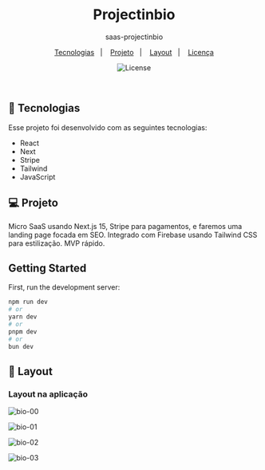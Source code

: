 <h1 align="center"> Projectinbio </h1>

<p align="center">
saas-projectinbio <br/>
</p>

<p align="center">
  <a href="#-tecnologias">Tecnologias</a>&nbsp;&nbsp;&nbsp;|&nbsp;&nbsp;&nbsp;
  <a href="#-projeto">Projeto</a>&nbsp;&nbsp;&nbsp;|&nbsp;&nbsp;&nbsp;
  <a href="#-layout">Layout</a>&nbsp;&nbsp;&nbsp;|&nbsp;&nbsp;&nbsp;
  <a href="#memo-licença">Licença</a>
</p>

<p align="center">
  <img alt="License" src="https://img.shields.io/static/v1?label=license&message=MIT&color=49AA26&labelColor=000000">
</p>

<br>


## 🚀 Tecnologias

Esse projeto foi desenvolvido com as seguintes tecnologias:

- React 
- Next
- Stripe
- Tailwind
- JavaScript


## 💻 Projeto

Micro SaaS usando Next.js 15, Stripe para pagamentos, e faremos uma landing page focada em SEO. Integrado com Firebase usando Tailwind CSS para estilização.  MVP rápido.


## Getting Started

First, run the development server:

```bash
npm run dev
# or
yarn dev
# or
pnpm dev
# or
bun dev
```

## 🎨 Layout

<h3>Layout na aplicação </h3>

![bio-00](https://github.com/user-attachments/assets/e12165d3-c257-4360-b78b-a6ac4a716e13)


![bio-01](https://github.com/user-attachments/assets/523315aa-d601-49e2-bb42-2dc8b53513aa)


![bio-02](https://github.com/user-attachments/assets/dc29fd65-5709-47c3-b476-3b59e85a90fe)


![bio-03](https://github.com/user-attachments/assets/8ab0b251-ce67-4431-823b-02059896d3e2)
